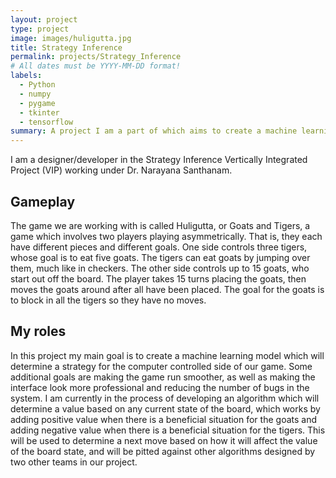 ```yaml
---
layout: project
type: project
image: images/huligutta.jpg
title: Strategy Inference
permalink: projects/Strategy_Inference
# All dates must be YYYY-MM-DD format!
labels:
  - Python
  - numpy
  - pygame
  - tkinter
  - tensorflow
summary: A project I am a part of which aims to create a machine learning model to strategize in a virtual board game.
---
```


  I am a designer/developer in the Strategy Inference Vertically Integrated Project (VIP) working under Dr. Narayana Santhanam.

## Gameplay

  The game we are working with is called Huligutta, or Goats and Tigers, a game which involves two players playing asymmetrically. That is, they each have different pieces and different goals. One side controls three tigers, whose goal is to eat five goats. The tigers can eat goats by jumping over them, much like in checkers. The other side controls up to 15 goats, who start out off the board. The player takes 15 turns placing the goats, then moves the goats around after all have been placed. The goal for the goats is to block in all the tigers so they have no moves.

## My roles

  In this project my main goal is to create a machine learning model which will determine a strategy for the computer controlled side of our game. Some additional goals are making the game run smoother, as well as making the interface look more professional and reducing the number of bugs in the system. I am currently in the process of developing an algorithm which will determine a value based on any current state of the board, which works by adding positive value when there is a beneficial situation for the goats and adding negative value when there is a beneficial situation for the tigers. This will be used to determine a next move based on how it will affect the value of the board state, and will be pitted against other algorithms designed by two other teams in our project. 
